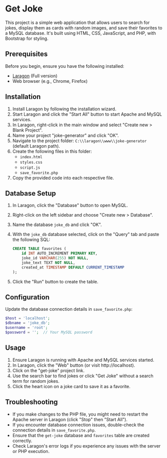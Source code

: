 # Get Joke 
This project is a simple web application that allows users to search for jokes, display them as cards with random images, and save their favorites to a MySQL database. It's built using HTML, CSS, JavaScript, and PHP, with Bootstrap for styling.

## Prerequisites

Before you begin, ensure you have the following installed:
- [Laragon](https://laragon.org/download/) (Full version)
- Web browser (e.g., Chrome, Firefox)

## Installation

1. Install Laragon by following the installation wizard.
2. Start Laragon and click the "Start All" button to start Apache and MySQL services.
3. In Laragon, right-click in the main window and select "Create new > Blank Project".
4. Name your project "joke-generator" and click "OK".
5. Navigate to the project folder: `C:\\laragon\\www\\joke-generator` (default Laragon path).
6. Create the following files in this folder:
   - `index.html`
   - `styles.css`
   - `script.js`
   - `save_favorite.php`
7. Copy the provided code into each respective file.

## Database Setup

1. In Laragon, click the "Database" button to open MySQL.
2. Right-click on the left sidebar and choose "Create new > Database".
3. Name the database `joke_db` and click "OK".
4. With the `joke_db` database selected, click on the "Query" tab and paste the following SQL:

   ```sql
   CREATE TABLE favorites (
       id INT AUTO_INCREMENT PRIMARY KEY,
       joke_id VARCHAR(255) NOT NULL,
       joke_text TEXT NOT NULL,
       created_at TIMESTAMP DEFAULT CURRENT_TIMESTAMP
   );
   ```

5. Click the "Run" button to create the table.

## Configuration

Update the database connection details in `save_favorite.php`:

```php
$host = 'localhost';
$dbname = 'joke_db';
$username = 'root';
$password = '';  // Your MySQL password 
```

## Usage

1. Ensure Laragon is running with Apache and MySQL services started.
2. In Laragon, click the "Web" button (or visit http://localhost).
3. Click on the "get-joke" project link.
4. Use the search bar to find jokes or click "Get Joke" without a search term for random jokes.
5. Click the heart icon on a joke card to save it as a favorite.

## Troubleshooting

- If you make changes to the PHP file, you might need to restart the Apache server in Laragon (click "Stop" then "Start All").
- If you encounter database connection issues, double-check the connection details in `save_favorite.php`.
- Ensure that the `get-joke` database and `favorites` table are created correctly.
- Check Laragon's error logs if you experience any issues with the server or PHP execution.
